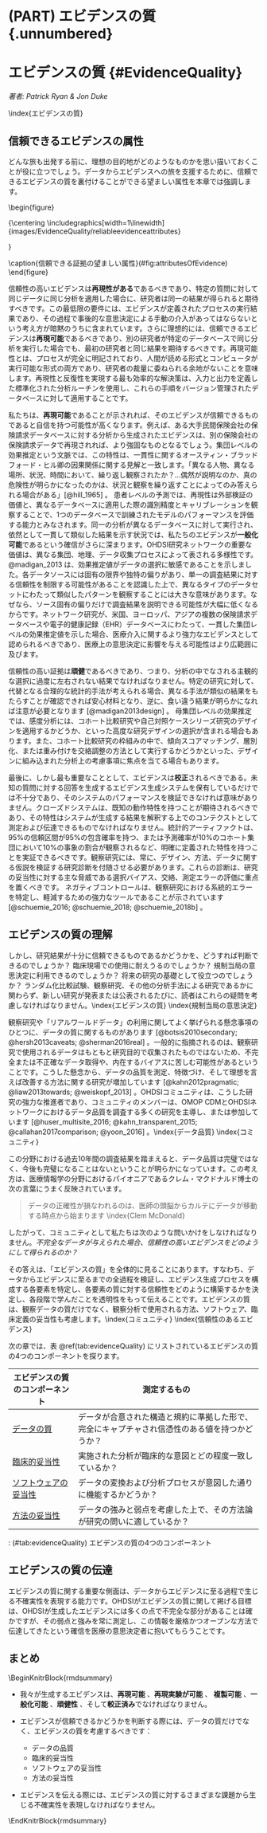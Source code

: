 # (PART) エビデンスの質 {.unnumbered}

# エビデンスの質 {#EvidenceQuality}

*著者: Patrick Ryan & Jon Duke*

\index{エビデンスの質}

## 信頼できるエビデンスの属性

どんな旅も出発する前に、理想の目的地がどのようなものかを思い描いておくことが役に立つでしょう。データからエビデンスへの旅を支援するために、信頼できるエビデンスの質を裏付けることができる望ましい属性を本章では強調します。

\begin{figure}

{\centering \includegraphics[width=1\linewidth]{images/EvidenceQuality/reliableevidenceattributes} 

}

\caption{信頼できる証拠の望ましい属性}(\#fig:attributesOfEvidence)
\end{figure}

信頼性の高いエビデンスは**再現性がある**であるべきであり、特定の質問に対して同じデータに同じ分析を適用した場合に、研究者は同一の結果が得られると期待すべきです。この最低限の要件には、エビデンスが定義されたプロセスの実行結果であり、その過程で事後的な意思決定による手動の介入があってはならないという考え方が暗黙のうちに含まれています。さらに理想的には、信頼できるエビデンスは**再現可能**であるべきであり、別の研究者が特定のデータベースで同じ分析を実行した場合でも、最初の研究者と同じ結果を期待するべきです。再現可能性とは、プロセスが完全に明記されており、人間が読める形式とコンピュータが実行可能な形式の両方であり、研究者の裁量に委ねられる余地がないことを意味します。再現性と反復性を実現する最も効率的な解決策は、入力と出力を定義した標準化された分析ルーチンを使用し、これらの手順をバージョン管理されたデータベースに対して適用することです。

私たちは、**再現可能**であることが示されれば、そのエビデンスが信頼できるものであると自信を持つ可能性が高くなります。例えば、ある大手民間保険会社の保険請求データベースに対する分析から生成されたエビデンスは、別の保険会社の保険請求データで再現されれば、より強固なものとなるでしょう。集団レベルの効果推定という文脈では、この特性は、一貫性に関するオースティン・ブラッドフォード・ヒル卿の因果関係に関する見解と一致します。「異なる人物、異なる場所、状況、時間において、繰り返し観察されたか？…偶然が説明なのか、真の危険性が明らかになったのかは、状況と観察を繰り返すことによってのみ答えられる場合がある」[@hill_1965] 。 患者レベルの予測では、再現性は外部検証の価値と、異なるデータベースに適用した際の識別精度とキャリブレーションを観察することで、1つのデータベースで訓練されたモデルのパフォーマンスを評価する能力とみなされます。同一の分析が異なるデータベースに対して実行され、依然として一貫して類似した結果を示す状況では、私たちのエビデンスが**一般化可能**であるという確信がさらに深まります。OHDSI研究ネットワークの重要な価値は、異なる集団、地理、データ収集プロセスによって表される多様性です。 @madigan_2013 は、効果推定値がデータの選択に敏感であることを示しました。各データソースには固有の限界や独特の偏りがあり、単一の調査結果に対する信頼性を制限する可能性があることを認識した上で、異なるタイプのデータセットにわたって類似したパターンを観察することには大きな意味があります。なぜなら、ソース固有の偏りだけで調査結果を説明できる可能性が大幅に低くなるからです。ネットワーク研究が、米国、ヨーロッパ、アジアの複数の保険請求データベースや電子的健康記録（EHR）データベースにわたって、一貫した集団レベルの効果推定値を示した場合、医療介入に関するより強力なエビデンスとして認められるべきであり、医療上の意思決定に影響を与える可能性はより広範囲に及びます。

信頼性の高い証拠は**頑健**であるべきであり、つまり、分析の中でなされる主観的な選択に過度に左右されない結果でなければなりません。特定の研究に対して、代替となる合理的な統計的手法が考えられる場合、異なる手法が類似の結果をもたらすことが確認できれば安心材料となり、逆に、食い違う結果が明らかになれば注意が必要となります [@madigan2013design] 。 母集団レベルの効果推定では、感度分析には、コホート比較研究や自己対照ケースシリーズ研究のデザインを適用するかどうか、といった高度な研究デザインの選択が含まれる場合もあります。また、コホート比較研究の枠組みの中で、傾向スコアマッチング、層別化、または重み付けを交絡調整の方法として実行するかどうかといった、デザインに組み込まれた分析上の考慮事項に焦点を当てる場合もあります。

最後に、しかし最も重要なこととして、エビデンスは**校正**されるべきである。未知の質問に対する回答を生成するエビデンス生成システムを保有しているだけでは不十分であり、そのシステムのパフォーマンスを検証できなければ意味がありません。クローズドシステムは、既知の動作特性を持つことが期待されるべきであり、その特性はシステムが生成する結果を解釈する上でのコンテクストとして測定および伝達できるものでなければなりません。統計的アーティファクトは、95%の信頼区間が95%の包含確率を持つ、または予測確率が10%のコホート集団において10%の事象の割合が観察されるなど、明確に定義された特性を持つことを実証できるべきです。観察研究には、常に、デザイン、方法、データに関する仮説を検証する研究診断を付随させる必要があります。これらの診断は、研究の妥当性に対する主な脅威である選択バイアス、交絡、測定エラーの評価に重点を置くべきです。 ネガティブコントロールは、観察研究における系統的エラーを特定し、軽減するための強力なツールであることが示されています [@schuemie_2016; @schuemie_2018; @schuemie_2018b] 。

## エビデンスの質の理解

しかし、研究結果が十分に信頼できるものであるかどうかを、どうすれば判断できるのでしょうか？ 臨床現場での使用に耐えうるのでしょうか？ 規制当局の意思決定に利用できるのでしょうか？ 将来の研究の基礎として役立つのでしょうか？ ランダム化比較試験、観察研究、その他の分析手法による研究であるかに関わらず、新しい研究が発表または公表されるたびに、読者はこれらの疑問を考慮しなければなりません。\index{エビデンスの質} \index{規制当局の意思決定}

観察研究や「リアルワールドデータ」の利用に関してよく挙げられる懸念事項のひとつに、データの質に関するものがあります [@botsis2010secondary; @hersh2013caveats; @sherman2016real] 。一般的に指摘されるのは、観察研究で使用されるデータはもともと研究目的で収集されたものではないため、不完全または不正確なデータ取得や、内在するバイアスに苦しむ可能性があるということです。こうした懸念から、データの品質を測定、特徴づけ、そして理想を言えば改善する方法に関する研究が増加しています [@kahn2012pragmatic; @liaw2013towards; @weiskopf_2013] 。OHDSIコミュニティは、こうした研究の強力な推進者であり、コミュニティのメンバーは、OMOP CDMとOHDSIネットワークにおけるデータ品質を調査する多くの研究を主導し、または参加しています [@huser_multisite_2016; @kahn_transparent_2015; @callahan2017comparison; @yoon_2016] 。\index{データ品質} \index{コミュニティ}

この分野における過去10年間の調査結果を踏まえると、データ品質は完璧ではなく、今後も完璧になることはないということが明らかになっています。この考え方は、医療情報学の分野におけるパイオニアであるクレム・マクドナルド博士の次の言葉にうまく反映されています。

> データの正確性が損なわれるのは、医師の頭脳からカルテにデータが移動する時点から始まります \index{Clem McDonald}

したがって、コミュニティとして私たちは次のような問いかけをしなければなりません。*不完全なデータが与えられた場合、信頼性の高いエビデンスをどのようにして得られるのか？*

その答えは、「エビデンスの質」を全体的に見ることにあります。すなわち、データからエビデンスに至るまでの全過程を検証し、エビデンス生成プロセスを構成する各要素を特定し、各要素の質に対する信頼性をどのように構築するかを決定し、各段階で学んだことを透明性をもって伝えることです。エビデンスの質は、観察データの質だけでなく、観察分析で使用される方法、ソフトウェア、臨床定義の妥当性も考慮します。\index{コミュニティ} \index{信頼性のあるエビデンス}

次の章では、表 \@ref(tab:evidenceQuality) にリストされているエビデンスの質の4つのコンポーネントを探ります。

| エビデンスの質のコンポーネント | 測定するもの |
|----|----|
| [データの質](DataQuality.html) | データが合意された構造と規約に準拠した形で、完全にキャプチャされ信憑性のある値を持つかどうか？ |
| [臨床的妥当性](ClinicalValidity.html) | 実施された分析が臨床的な意図とどの程度一致しているか？ |
| [ソフトウェアの妥当性](SoftwareValidity.html) | データの変換および分析プロセスが意図した通りに機能するかどうか？ |
| [方法の妥当性](MethodValidity.html) | データの強みと弱点を考慮した上で、その方法論が研究の問いに適しているか？ |

: (#tab:evidenceQuality) エビデンスの質の4つのコンポーネント

## エビデンスの質の伝達

エビデンスの質に関する重要な側面は、データからエビデンスに至る過程で生じる不確実性を表現する能力です。OHDSIがエビデンスの質に関して掲げる目標は、OHDSIが生成したエビデンスには多くの点で不完全な部分があることは確かですが、その弱点と強みを常に測定し、この情報を厳格かつオープンな方法で伝達してきたという確信を医療の意思決定者に抱いてもらうことです。

## まとめ

\BeginKnitrBlock{rmdsummary}
- 我々が生成するエビデンスは、**再現可能** 、**再現実験が可能** 、 **複製可能** 、**一般化可能** 、**頑健性** 、そして**較正済み**でなければなりません。

- エビデンスが信頼できるかどうかを判断する際には、データの質だけでなく、エビデンスの質を考慮するべきです：
    - データの品質
    - 臨床的妥当性
    - ソフトウェアの妥当性
    - 方法の妥当性

- エビデンスを伝える際には、エビデンスの質に対するさまざまな課題から生じる不確実性を表現しなければなりません。

\EndKnitrBlock{rmdsummary}
